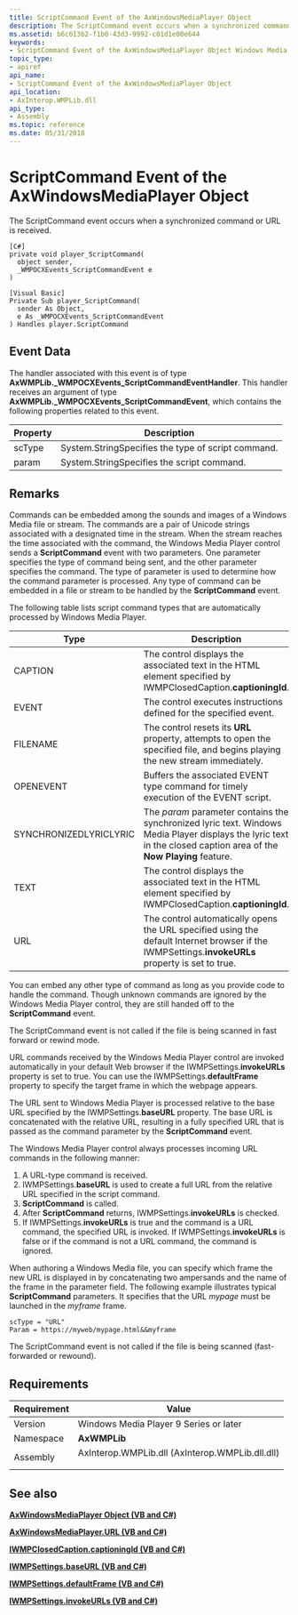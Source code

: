 ```yaml
---
title: ScriptCommand Event of the AxWindowsMediaPlayer Object
description: The ScriptCommand event occurs when a synchronized command or URL is received. | ScriptCommand Event of the AxWindowsMediaPlayer Object
ms.assetid: b6c613b2-f1b0-43d3-9992-c01d1e00e644
keywords:
- ScriptCommand Event of the AxWindowsMediaPlayer Object Windows Media Player
topic_type:
- apiref
api_name:
- ScriptCommand Event of the AxWindowsMediaPlayer Object
api_location:
- AxInterop.WMPLib.dll
api_type:
- Assembly
ms.topic: reference
ms.date: 05/31/2018
---
```


# ScriptCommand Event of the AxWindowsMediaPlayer Object

The ScriptCommand event occurs when a synchronized command or URL is received.

``` syntax
[C#]
private void player_ScriptCommand(
  object sender,
  _WMPOCXEvents_ScriptCommandEvent e
)

[Visual Basic]
Private Sub player_ScriptCommand(  
  sender As Object, 
  e As _WMPOCXEvents_ScriptCommandEvent
) Handles player.ScriptCommand
```

## Event Data

The handler associated with this event is of type **AxWMPLib.\_WMPOCXEvents\_ScriptCommandEventHandler**. This handler receives an argument of type **AxWMPLib.\_WMPOCXEvents\_ScriptCommandEvent**, which contains the following properties related to this event.



| Property | Description                                                   |
|----------|---------------------------------------------------------------|
| scType   | System.StringSpecifies the type of script command.<br/> |
| param    | System.StringSpecifies the script command.<br/>         |



 

## Remarks

Commands can be embedded among the sounds and images of a Windows Media file or stream. The commands are a pair of Unicode strings associated with a designated time in the stream. When the stream reaches the time associated with the command, the Windows Media Player control sends a **ScriptCommand** event with two parameters. One parameter specifies the type of command being sent, and the other parameter specifies the command. The type of parameter is used to determine how the command parameter is processed. Any type of command can be embedded in a file or stream to be handled by the **ScriptCommand** event.

The following table lists script command types that are automatically processed by Windows Media Player.



| Type                   | Description                                                                                                                                                         |
|------------------------|---------------------------------------------------------------------------------------------------------------------------------------------------------------------|
| CAPTION                | The control displays the associated text in the HTML element specified by IWMPClosedCaption.**captioningId**.                                                       |
| EVENT                  | The control executes instructions defined for the specified event.                                                                                                  |
| FILENAME               | The control resets its **URL** property, attempts to open the specified file, and begins playing the new stream immediately.                                        |
| OPENEVENT              | Buffers the associated EVENT type command for timely execution of the EVENT script.                                                                                 |
| SYNCHRONIZEDLYRICLYRIC | The *param* parameter contains the synchronized lyric text. Windows Media Player displays the lyric text in the closed caption area of the **Now Playing** feature. |
| TEXT                   | The control displays the associated text in the HTML element specified by IWMPClosedCaption.**captioningId**.                                                       |
| URL                    | The control automatically opens the URL specified using the default Internet browser if the IWMPSettings.**invokeURLs** property is set to true.                    |



 

You can embed any other type of command as long as you provide code to handle the command. Though unknown commands are ignored by the Windows Media Player control, they are still handed off to the **ScriptCommand** event.

The ScriptCommand event is not called if the file is being scanned in fast forward or rewind mode.

URL commands received by the Windows Media Player control are invoked automatically in your default Web browser if the IWMPSettings.**invokeURLs** property is set to true. You can use the IWMPSettings.**defaultFrame** property to specify the target frame in which the webpage appears.

The URL sent to Windows Media Player is processed relative to the base URL specified by the IWMPSettings.**baseURL** property. The base URL is concatenated with the relative URL, resulting in a fully specified URL that is passed as the command parameter by the **ScriptCommand** event.

The Windows Media Player control always processes incoming URL commands in the following manner:

1.  A URL-type command is received.
2.  IWMPSettings.**baseURL** is used to create a full URL from the relative URL specified in the script command.
3.  **ScriptCommand** is called.
4.  After **ScriptCommand** returns, IWMPSettings.**invokeURLs** is checked.
5.  If IWMPSettings.**invokeURLs** is true and the command is a URL command, the specified URL is invoked. If IWMPSettings.**invokeURLs** is false or if the command is not a URL command, the command is ignored.

When authoring a Windows Media file, you can specify which frame the new URL is displayed in by concatenating two ampersands and the name of the frame in the parameter field. The following example illustrates typical **ScriptCommand** parameters. It specifies that the URL *mypage* must be launched in the *myframe* frame.


```CSharp
scType = "URL"
Param = https://myweb/mypage.html&&myframe
```



The ScriptCommand event is not called if the file is being scanned (fast-forwarded or rewound).

## Requirements



| Requirement | Value |
|----------------------|----------------------------------------------------------------------------------------------------------------------------|
| Version<br/>   | Windows Media Player 9 Series or later<br/>                                                                          |
| Namespace<br/> | **AxWMPLib**<br/>                                                                                                    |
| Assembly<br/>  | <dl> <dt>AxInterop.WMPLib.dll (AxInterop.WMPLib.dll.dll)</dt> </dl> |



## See also

<dl> <dt>

[**AxWindowsMediaPlayer Object (VB and C#)**](axwindowsmediaplayer-object--vb-and-c.md)
</dt> <dt>

[**AxWindowsMediaPlayer.URL (VB and C#)**](axwmplib-axwindowsmediaplayer-url--vb-and-c.md)
</dt> <dt>

[**IWMPClosedCaption.captioningId (VB and C#)**](wmplibiwmpclosedcaption-iwmpclosedcaption-captioningid--vb-and-c.md)
</dt> <dt>

[**IWMPSettings.baseURL (VB and C#)**](wmplibiwmpsettings-iwmpsettings-baseurl--vb-and-c.md)
</dt> <dt>

[**IWMPSettings.defaultFrame (VB and C#)**](wmplibiwmpsettings-iwmpsettings-defaultframe--vb-and-c.md)
</dt> <dt>

[**IWMPSettings.invokeURLs (VB and C#)**](wmplibiwmpsettings-iwmpsettings-invokeurls--vb-and-c.md)
</dt> </dl>

 

 





